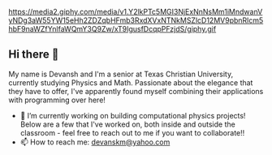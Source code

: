 https://media2.giphy.com/media/v1.Y2lkPTc5MGI3NjExNnNsMm1iMndwanVyNDg3aW55YW15eHh2ZDZqbHFmb3RxdXVxNTNkMSZlcD12MV9pbnRlcm5hbF9naWZfYnlfaWQmY3Q9Zw/xT9IgusfDcqpPFzjdS/giphy.gif
## Hi there 👋
My name is Devansh and I'm a senior at Texas Christian University, currently studying Physics and Math. Passionate about the elegance that they have to offer, I've apparently found myself combining their applications with programming over here!
- 🔭 I’m currently working on building computational physics projects! Below are a few that I've worked on, both inside and outside the classroom - feel free to reach out to me if you want to collaborate!!
- 📫 How to reach me: devanskm@yahoo.com
<!--
**devtcu/devtcu** is a ✨ _special_ ✨ repository because its `README.md` (this file) appears on your GitHub profile.

Here are some ideas to get you started:

- 🔭 I’m currently working on building computational physics projects
- 🌱 I’m currently learning ...
- 👯 I’m looking to collaborate on ...
- 🤔 I’m looking for help with ...
- 💬 Ask me about ...
- 📫 How to reach me: devanskm@yahoo.com
- 😄 Pronouns: ...
- ⚡ Fun fact: ...
-->

